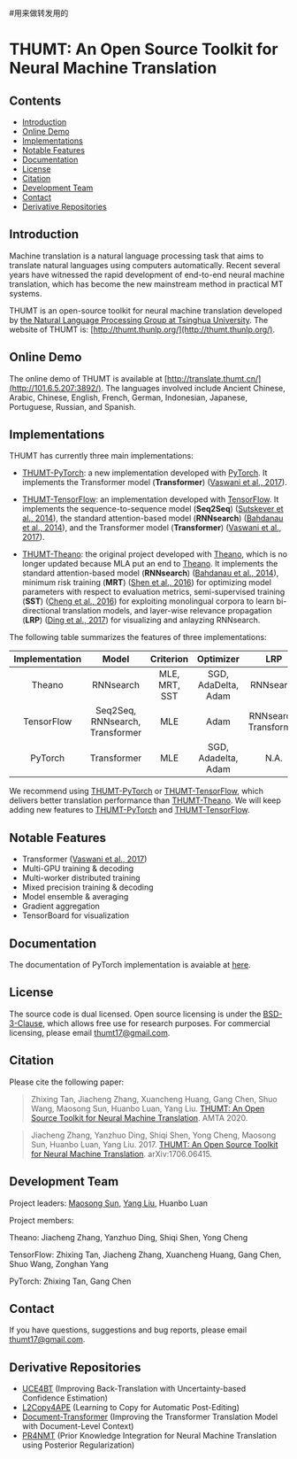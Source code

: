 #用来做转发用的
# THUMT: An Open Source Toolkit for Neural Machine Translation

## Contents

* [Introduction](#introduction)
* [Online Demo](#online-demo)
* [Implementations](#implementations)
* [Notable Features](#notable-features)
* [Documentation](#documentation)
* [License](#license)
* [Citation](#citation)
* [Development Team](#development-team)
* [Contact](#contact)
* [Derivative Repositories](#derivative-repositories)

## Introduction

Machine translation is a natural language processing task that aims to translate natural languages using computers automatically. Recent several years have witnessed the rapid development of end-to-end neural machine translation, which has become the new mainstream method in practical MT systems.

THUMT is an open-source toolkit for neural machine translation developed by [the Natural Language Processing Group at Tsinghua University](http://nlp.csai.tsinghua.edu.cn/site2/index.php?lang=en). The website of THUMT is: [http://thumt.thunlp.org/](http://thumt.thunlp.org/).

## Online Demo

The online demo of THUMT is available at [http://translate.thumt.cn/](http://101.6.5.207:3892/). The languages involved include Ancient Chinese, Arabic, Chinese, English, French, German, Indonesian, Japanese, Portuguese, Russian, and Spanish.

## Implementations

THUMT has currently three main implementations:

* [THUMT-PyTorch](https://github.com/thumt/THUMT): a new implementation developed with [PyTorch](https://github.com/pytorch/pytorch). It implements the Transformer model (**Transformer**) ([Vaswani et al., 2017](https://arxiv.org/abs/1706.03762)).

* [THUMT-TensorFlow](https://github.com/thumt/THUMT/tree/tensorflow): an implementation developed with [TensorFlow](https://github.com/tensorflow/tensorflow). It implements the sequence-to-sequence model (**Seq2Seq**) ([Sutskever et al., 2014](https://papers.nips.cc/paper/5346-sequence-to-sequence-learning-with-neural-networks.pdf)), the standard attention-based model (**RNNsearch**) ([Bahdanau et al., 2014](https://arxiv.org/pdf/1409.0473.pdf)), and the Transformer model (**Transformer**) ([Vaswani et al., 2017](https://arxiv.org/abs/1706.03762)).

* [THUMT-Theano](https://github.com/thumt/THUMT/tree/theano): the original project developed with [Theano](https://github.com/Theano/Theano), which is no longer updated because MLA put an end to [Theano](https://github.com/Theano/Theano). It implements the standard attention-based model (**RNNsearch**) ([Bahdanau et al., 2014](https://arxiv.org/pdf/1409.0473.pdf)), minimum risk training (**MRT**) ([Shen et al., 2016](http://nlp.csai.tsinghua.edu.cn/~ly/papers/acl2016_mrt.pdf)) for optimizing model parameters with respect to evaluation metrics, semi-supervised training (**SST**) ([Cheng et al., 2016](http://nlp.csai.tsinghua.edu.cn/~ly/papers/acl2016_semi.pdf)) for exploiting monolingual corpora to learn bi-directional translation models, and layer-wise relevance propagation (**LRP**) ([Ding et al., 2017](http://nlp.csai.tsinghua.edu.cn/~ly/papers/acl2017_dyz.pdf)) for visualizing and anlayzing RNNsearch.

The following table summarizes the features of three implementations:

| Implementation | Model | Criterion | Optimizer | LRP |
| :------------: | :---: | :--------------: | :--------------: | :----------------: |
| Theano       |  RNNsearch | MLE, MRT, SST | SGD, AdaDelta, Adam | RNNsearch |
| TensorFlow   |  Seq2Seq, RNNsearch, Transformer | MLE| Adam | RNNsearch, Transformer |
| PyTorch | Transformer | MLE | SGD, Adadelta, Adam | N.A. |

We recommend using [THUMT-PyTorch](https://github.com/thumt/THUMT) or [THUMT-TensorFlow](https://github.com/thumt/THUMT/tree/tensorflow), which delivers better translation performance than [THUMT-Theano](https://github.com/thumt/THUMT/tree/theano). We will keep adding new features to [THUMT-PyTorch](https://github.com/thumt/THUMT) and [THUMT-TensorFlow](https://github.com/thumt/THUMT/tree/tensorflow).

## Notable Features

* Transformer ([Vaswani et al., 2017](https://arxiv.org/abs/1706.03762))
* Multi-GPU training & decoding
* Multi-worker distributed training
* Mixed precision training & decoding
* Model ensemble & averaging
* Gradient aggregation
* TensorBoard for visualization

## Documentation

The documentation of PyTorch implementation is avaiable at [here](docs/index.md).

## License

The source code is dual licensed. Open source licensing is under the [BSD-3-Clause](https://opensource.org/licenses/BSD-3-Clause), which allows free use for research purposes. For commercial licensing, please email [thumt17@gmail.com](mailto:thumt17@gmail.com).

## Citation

Please cite the following paper:

> Zhixing Tan, Jiacheng Zhang, Xuancheng Huang, Gang Chen, Shuo Wang, Maosong Sun, Huanbo Luan, Yang Liu. [THUMT: An Open Source Toolkit for Neural Machine Translation](https://www.aclweb.org/anthology/2020.amta-research.11/). AMTA 2020.

> Jiacheng Zhang, Yanzhuo Ding, Shiqi Shen, Yong Cheng, Maosong Sun, Huanbo Luan, Yang Liu. 2017. [THUMT: An Open Source Toolkit for Neural Machine Translation](https://arxiv.org/abs/1706.06415). arXiv:1706.06415.

## Development Team

Project leaders: [Maosong Sun](http://www.thunlp.org/site2/index.php/zh/people?id=16), [Yang Liu](http://nlp.csai.tsinghua.edu.cn/~ly/), Huanbo Luan

Project members:

Theano: Jiacheng Zhang, Yanzhuo Ding, Shiqi Shen, Yong Cheng

TensorFlow: Zhixing Tan, Jiacheng Zhang, Xuancheng Huang, Gang Chen, Shuo Wang, Zonghan Yang

PyTorch: Zhixing Tan, Gang Chen

## Contact

If you have questions, suggestions and bug reports, please email [thumt17@gmail.com](mailto:thumt17@gmail.com).

## Derivative Repositories

* [UCE4BT](https://github.com/THUNLP-MT/UCE4BT) (Improving Back-Translation with Uncertainty-based Confidence Estimation)
* [L2Copy4APE](https://github.com/THUNLP-MT/L2Copy4APE) (Learning to Copy for Automatic Post-Editing)
* [Document-Transformer](https://github.com/THUNLP-MT/Document-Transformer) (Improving the Transformer Translation Model with Document-Level Context)
* [PR4NMT](https://github.com/THUNLP-MT/PR4NMT) (Prior Knowledge Integration for Neural Machine Translation using Posterior Regularization)
